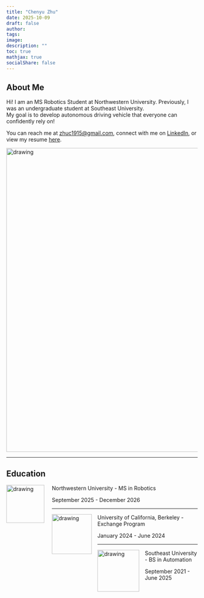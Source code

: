 ```yaml
---
title: "Chenyu Zhu"
date: 2025-10-09
draft: false
author: 
tags:
image: 
description: ""
toc: true
mathjax: true
socialShare: false
---
```

## About Me

<aside class="aboutImg">
    <div class="aboutImg-content">
        <p align="left">
            Hi! I am an MS Robotics Student at Northwestern University. Previously, I was an undergraduate student at Southeast University.<br>
            My goal is to develop autonomous driving vehicle that everyone can confidently rely on!
        </p>
        <p class="contact-intro">
            You can reach me at <a href="mailto:zhuc1915@gmail.com">zhuc1915@gmail.com</a>,  
            connect with me on <a href="https://www.linkedin.com/in/chenyu-zhu/" target="_blank" rel="noopener">LinkedIn</a>,  
            or view my resume <a href="/Chenyu_Zhu_resume.pdf" target="_blank" rel="noopener">here</a>.
        </p>
    <img src="/images/misc/working_photo.jpg"  alt="drawing" width="800"/>
    </div>
</aside>

---

## Education

<img align="left" src="/images/misc/nu.jpeg" alt="drawing" width="100" style="margin-right: 20px;"/>

Northwestern University - MS in Robotics

September 2025 - December 2026

---

<img align="left" src="/images/misc/ucb.svg" alt="drawing" width="105" style="margin-right: 15px;"/>

University of California, Berkeley - Exchange Program

January 2024 - June 2024

---

<img align="left" src="/images/misc/seu.png" alt="drawing" width="110" style="margin-right: 15px;"/>

Southeast University - BS in Automation

September 2021 - June 2025

<br>

<!-- ---

## Contact

To contact me, please email to:
zhuc1915@gmail.com \
I'm happy to chat about robots, tennis, guitar and vehicles.\
For my resume, please refer to: [Chenyu's Resume](https://zhu-chenyu.github.io/resume) -->
 
